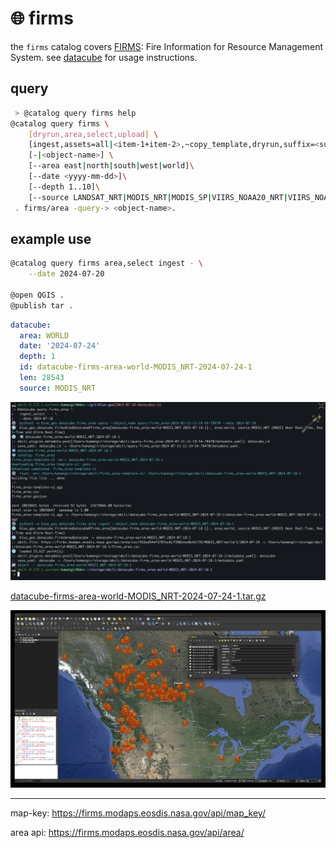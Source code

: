 # 🌐 firms

the `firms` catalog covers [FIRMS](https://firms.modaps.eosdis.nasa.gov): Fire Information for Resource Management System. see [datacube](../) for usage instructions.

## query

```bash
 > @catalog query firms help
@catalog query firms \
	[dryrun,area,select,upload] \
	[ingest,assets=all|<item-1+item-2>,~copy_template,dryrun,suffix=<suffix>,upload] \
	[-|<object-name>] \
	[--area east|north|south|west|world]\
	[--date <yyyy-mm-dd>]\
	[--depth 1..10]\
	[--source LANDSAT_NRT|MODIS_NRT|MODIS_SP|VIIRS_NOAA20_NRT|VIIRS_NOAA21_NRT|VIIRS_SNPP_NRT|VIIRS_SNPP_SP]
 . firms/area -query-> <object-name>.
```

## example use

```bash
@catalog query firms area,select ingest - \
	--date 2024-07-20

@open QGIS .
@publish tar .
```

```yaml
datacube:
  area: WORLD
  date: '2024-07-24'
  depth: 1
  id: datacube-firms-area-world-MODIS_NRT-2024-07-24-1
  len: 28543
  source: MODIS_NRT
```


![image](https://raw.githubusercontent.com/kamangir/assets/main/blue-geo/datacube-firms_area-ingest.png)

[datacube-firms-area-world-MODIS_NRT-2024-07-24-1.tar.gz](https://kamangir-public.s3.ca-central-1.amazonaws.com/datacube-firms-area-world-MODIS_NRT-2024-07-24-1.tar.gz)

![image](https://raw.githubusercontent.com/kamangir/assets/main/blue-geo/datacube-firms_area.jpg)

---

map-key: https://firms.modaps.eosdis.nasa.gov/api/map_key/

area api: https://firms.modaps.eosdis.nasa.gov/api/area/
